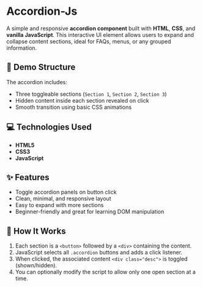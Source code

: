 # Accordion-Js
A simple and responsive **accordion component** built with **HTML**, **CSS**, and **vanilla JavaScript**. This interactive UI element allows users to expand and collapse content sections, ideal for FAQs, menus, or any grouped information.

## 🧩 Demo Structure

The accordion includes:
- Three toggleable sections (`Section 1`, `Section 2`, `Section 3`)
- Hidden content inside each section revealed on click
- Smooth transition using basic CSS animations

## 💻 Technologies Used

- **HTML5** 
- **CSS3** 
- **JavaScript** 

## ✨ Features

- Toggle accordion panels on button click
- Clean, minimal, and responsive layout
- Easy to expand with more sections
- Beginner-friendly and great for learning DOM manipulation

## 🔧 How It Works

1. Each section is a `<button>` followed by a `<div>` containing the content.
2. JavaScript selects all `.accordion` buttons and adds a click listener.
3. When clicked, the associated content `<div class="desc">` is toggled (shown/hidden).
4. You can optionally modify the script to allow only one open section at a time.
